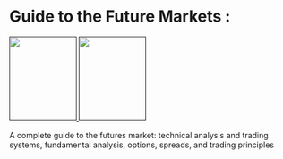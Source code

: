 # Guide to the Future Markets : 


<!-- A complete guide to the futures market -->
<a href="">
<img src="https://s.pdfdrive.com/assets/thumbs/a97/a97a7396c499833d140d5dbe33fdf6b9.jpg"  width="120px" height="150px"/> </a>



<!-- The Gifts of Imperfection: Embrace Who You Are -->
<a href="">
<img src="https://s.pdfdrive.com/assets/thumbs/8a5/8a57e63db9422e1ebac221fe091f7505.jpg"  width="120px" height="150px"/> </a>



A complete guide to the futures market: technical analysis and trading systems, fundamental analysis, options, spreads, and trading principles
